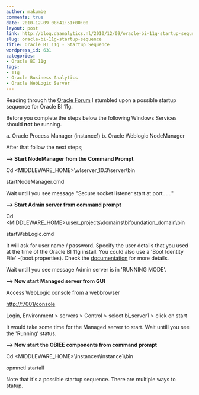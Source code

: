 ```yaml
---
author: makumbe
comments: true
date: 2010-12-09 08:41:51+00:00
layout: post
link: http://blog.daanalytics.nl/2010/12/09/oracle-bi-11g-startup-sequence/
slug: oracle-bi-11g-startup-sequence
title: Oracle BI 11g - Startup Sequence
wordpress_id: 631
categories:
- Oracle BI 11g
tags:
- 11g
- Oracle Business Analytics
- Oracle WebLogic Server
---
```


Reading through the [Oracle Forum](http://forums.oracle.com/forums/thread.jspa?messageID=6357027) I stumbled upon a possible startup sequence for Oracle BI 11g.

Before you complete the steps below the following Windows Services should **not** be running.

a. Oracle Process Manager (instance1)
b. Oracle Weblogic NodeManager

After that follow the next steps;

**--> Start NodeManager from the Command Prompt**

Cd <MIDDLEWARE_HOME>\wlserver_10.3\server\bin

startNodeManager.cmd

Wait untill you see message "Secure socket listener start at port......"

**--> Start Admin server from command prompt**

Cd <MIDDLEWARE_HOME>\user_projects\domains\bifoundation_domain\bin

startWebLogic.cmd

It will ask for user name / password. Specify the user details that you used at the time of the Oracle BI 11g install. You could also use a 'Boot Identity File' -(boot.properties). Check the [documentation](http://download.oracle.com/docs/cd/E12839_01/web.1111/e13708/overview.htm#i1068946) for more details.

Wait untill you see message Admin server is in 'RUNNING MODE'.

**--> Now start Managed server from GUI**

Access WebLogic console from a webbrowser

[http://<machinename>:7001/console](http://%3cmachinename%3e:7001/console)

Login, Environment > servers > Control > select bi_server1 > click on start

It would take some time for the Managed server to start. Wait untill you see the 'Running' status.

**--> Now start the OBIEE components from command prompt**

Cd <MIDDLEWARE_HOME>\instances\instance1\bin

opmnctl startall

Note that it's a possible startup sequence. There are multiple ways to statup.
